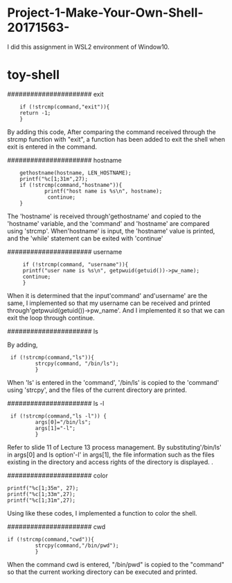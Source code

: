 # Project-1-Make-Your-Own-Shell-20171563-

I did this assignment in WSL2 environment of Window10.

# toy-shell




###################### exit 


        if (!strcmp(command,"exit")){
        return -1;
        }
        
By adding this code,
After comparing the command received through the strcmp function with "exit", a function has been added to exit the shell when exit is entered in the command. 


###################### hostname


        gethostname(hostname, LEN_HOSTNAME);
        printf("%c[1;31m",27);
        if (!strcmp(command,"hostname")){
                printf("host name is %s\n", hostname);
                 continue;
        }
        
The 'hostname' is received through'gethostname' and copied to the 'hostname' variable, and the 'command' and 'hostname' are compared using 'strcmp'. When'hostname' is input, the 'hostname' value is printed, and the 'while' statement can be exited with 'continue'

###################### username


         if (!strcmp(command, "username")){
         printf("user name is %s\n", getpwuid(getuid())->pw_name);
         continue;
         }
        
When it is determined that the input'command' and'username' are the same, I implemented so that my username can be received and printed through'getpwuid(getuid())->pw_name'.
And I implemented it so that we can exit the loop through continue. 


###################### ls 

By adding, 

     if (!strcmp(command,"ls")){
             strcpy(command, "/bin/ls");
             }
             
When 'ls' is entered in the 'command',  '/bin/ls' is copied to the 'command' using 'strcpy', and the files of the current directory are printed.

###################### ls -l 


     if (!strcmp(command,"ls -l")) {
             args[0]="/bin/ls";
             args[1]="-l";
             }

Refer to slide 11 of Lecture 13 process management. 
By substituting'/bin/ls' in args[0] and ls option'-l' in args[1], the file information such as the files existing in the directory and access rights of the directory is displayed. . 


###################### color 


    printf("%c[1;35m", 27); 
    printf("%c[1;33m",27); 
    printf("%c[1;31m",27);

Using like these codes, I implemented a function to color the shell. 

###################### cwd 

    if (!strcmp(command,"cwd")){
             strcpy(command,"/bin/pwd");
             }
                      
When the command cwd is entered, "/bin/pwd" is copied to the "command" so that the current working directory can be executed and printed. 
